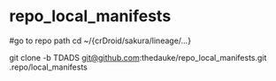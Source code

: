# repo_local_manifests
#go to repo path cd ~/{crDroid/sakura/lineage/...}

git clone -b TDADS git@github.com:thedauke/repo_local_manifests.git .repo/local_manifests
